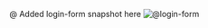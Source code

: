  @ Added login-form snapshot here 
 ![@login-form](https://user-images.githubusercontent.com/84439115/120324851-b6daa500-c304-11eb-81bf-256d88b5ab3a.png)

 
